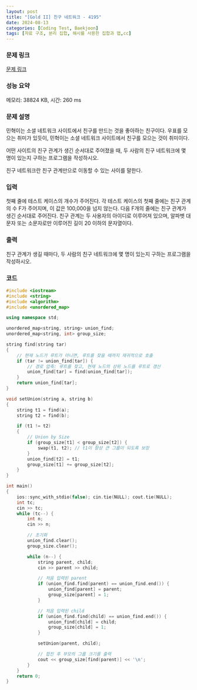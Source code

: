 ```yaml
---
layout: post
title: "[Gold II] 친구 네트워크 - 4195"
date: 2024-08-13
categories: [Coding Test, Baekjoon]
tags: [자료 구조, 분리 집합, 해시를 사용한 집합과 맵,cc]
---
```


### 문제 링크

[문제 링크](https://www.acmicpc.net/problem/4195)

### 성능 요약

메모리: 38824 KB, 시간: 260 ms

### 문제 설명

<p>민혁이는 소셜 네트워크 사이트에서 친구를 만드는 것을 좋아하는 친구이다. 우표를 모으는 취미가 있듯이, 민혁이는 소셜 네트워크 사이트에서 친구를 모으는 것이 취미이다.</p>

<p>어떤 사이트의 친구 관계가 생긴 순서대로 주어졌을 때, 두 사람의 친구 네트워크에 몇 명이 있는지 구하는 프로그램을 작성하시오.</p>

<p>친구 네트워크란 친구 관계만으로 이동할 수 있는 사이를 말한다.</p>

### 입력

 <p>첫째 줄에 테스트 케이스의 개수가 주어진다. 각 테스트 케이스의 첫째 줄에는 친구 관계의 수 F가 주어지며, 이 값은 100,000을 넘지 않는다. 다음 F개의 줄에는 친구 관계가 생긴 순서대로 주어진다. 친구 관계는 두 사용자의 아이디로 이루어져 있으며, 알파벳 대문자 또는 소문자로만 이루어진 길이 20 이하의 문자열이다.</p>

### 출력

 <p>친구 관계가 생길 때마다, 두 사람의 친구 네트워크에 몇 명이 있는지 구하는 프로그램을 작성하시오.</p>

### 코드

```cc
#include <iostream>
#include <string>
#include <algorithm>
#include <unordered_map>

using namespace std;

unordered_map<string, string> union_find;
unordered_map<string, int> group_size;

string find(string tar)
{
	// 현재 노드가 루트가 아니면, 루트를 찾을 때까지 재귀적으로 호출
	if (tar != union_find[tar]) {
		// 경로 압축: 루트를 찾고, 현재 노드의 상위 노드를 루트로 갱신
		union_find[tar] = find(union_find[tar]);
	}
	return union_find[tar];
}

void setUnion(string a, string b)
{
	string t1 = find(a);
	string t2 = find(b);

	if (t1 != t2)
	{
		// Union by Size
		if (group_size[t1] < group_size[t2]) {
			swap(t1, t2); // t1이 항상 큰 그룹이 되도록 보장
		}
		union_find[t2] = t1;
		group_size[t1] += group_size[t2];
	}
}

int main()
{
	ios::sync_with_stdio(false); cin.tie(NULL); cout.tie(NULL);
	int tc;
	cin >> tc;
	while (tc--) {
		int n;
		cin >> n;

		// 초기화
		union_find.clear();
		group_size.clear();

		while (n--) {
			string parent, child;
			cin >> parent >> child;

			// 처음 입력된 parent
			if (union_find.find(parent) == union_find.end()) {
				union_find[parent] = parent;
				group_size[parent] = 1;
			}

			// 처음 입력된 child
			if (union_find.find(child) == union_find.end()) {
				union_find[child] = child;
				group_size[child] = 1;
			}

			setUnion(parent, child);

			// 합친 후 부모의 그룹 크기를 출력
			cout << group_size[find(parent)] << '\n';
		}
	}
	return 0;
}

```
